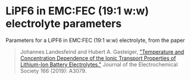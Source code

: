# LiPF6 in EMC:FEC (19:1 w:w) electrolyte parameters

Parameters for a LiPF6 in EMC:FEC (19:1 w:w) electrolyte, from the paper

> Johannes Landesfeind and Hubert A. Gasteiger, ["Temperature and Concentration Dependence of the Ionic Transport Properties of Lithium-Ion Battery Electrolytes."](https://iopscience.iop.org/article/10.1149/2.0571912jes) Journal of the Electrochemical Society 166 (2019): A3079.
